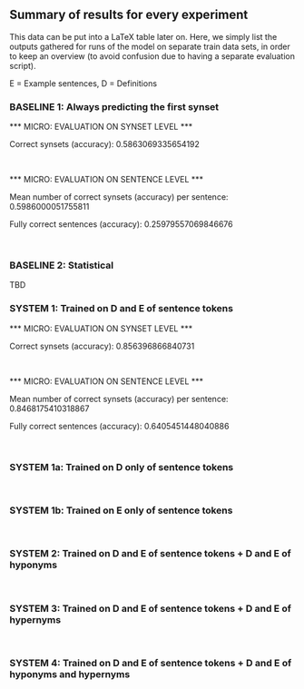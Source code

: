 ## Summary of results for every experiment ##

This data can be put into a LaTeX table later on. Here, we simply list the outputs gathered for runs of the model on separate train data sets, in order to keep an overview (to avoid confusion due to having a separate evaluation script).

E = Example sentences, D = Definitions

### BASELINE 1: Always predicting the first synset ###


*** MICRO: EVALUATION ON SYNSET LEVEL ***

Correct synsets (accuracy): 0.5863069335654192

 <br /> 


*** MICRO: EVALUATION ON SENTENCE LEVEL ***

Mean number of correct synsets (accuracy) per sentence: 0.5986000051755811

Fully correct sentences (accuracy): 0.25979557069846676

 <br />
 
### BASELINE 2: Statistical ###

TBD
 <br /> 


### SYSTEM 1: Trained on D and E of sentence tokens ###

*** MICRO: EVALUATION ON SYNSET LEVEL ***

Correct synsets (accuracy): 0.856396866840731

 <br />

*** MICRO: EVALUATION ON SENTENCE LEVEL ***

Mean number of correct synsets (accuracy) per sentence: 0.8468175410318867

Fully correct sentences (accuracy): 0.6405451448040886

 <br />
 

### SYSTEM 1a: Trained on D only of sentence tokens ###

 <br /> 

### SYSTEM 1b: Trained on E only of sentence tokens ###

 <br /> 

### SYSTEM 2: Trained on D and E of sentence tokens + D and E of hyponyms ###

 <br /> 


### SYSTEM 3: Trained on D and E of sentence tokens + D and E of hypernyms ###

 <br /> 


### SYSTEM 4: Trained on D and E of sentence tokens + D and E of hyponyms and hypernyms ###
 <br /> 

